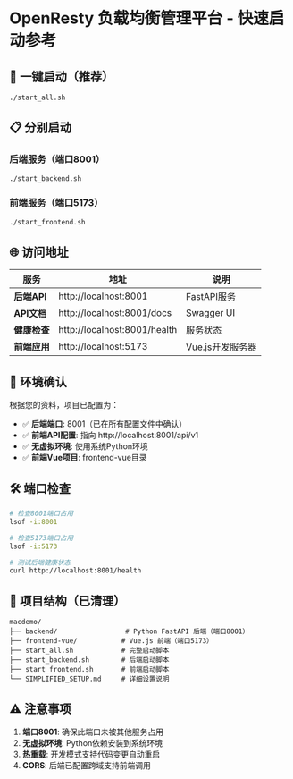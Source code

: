 # OpenResty 负载均衡管理平台 - 快速启动参考

## 🚀 一键启动（推荐）

```bash
./start_all.sh
```

## 📋 分别启动

### 后端服务（端口8001）
```bash
./start_backend.sh
```

### 前端服务（端口5173）
```bash
./start_frontend.sh
```

## 🌐 访问地址

| 服务 | 地址 | 说明 |
|------|------|------|
| **后端API** | http://localhost:8001 | FastAPI服务 |
| **API文档** | http://localhost:8001/docs | Swagger UI |
| **健康检查** | http://localhost:8001/health | 服务状态 |
| **前端应用** | http://localhost:5173 | Vue.js开发服务器 |

## 🔧 环境确认

根据您的资料，项目已配置为：
- ✅ **后端端口**: 8001（已在所有配置文件中确认）
- ✅ **前端API配置**: 指向 http://localhost:8001/api/v1
- ✅ **无虚拟环境**: 使用系统Python环境
- ✅ **前端Vue项目**: frontend-vue目录

## 🛠️ 端口检查

```bash
# 检查8001端口占用
lsof -i:8001

# 检查5173端口占用  
lsof -i:5173

# 测试后端健康状态
curl http://localhost:8001/health
```

## 📁 项目结构（已清理）

```
macdemo/
├── backend/                 # Python FastAPI 后端（端口8001）
├── frontend-vue/           # Vue.js 前端（端口5173）
├── start_all.sh            # 完整启动脚本
├── start_backend.sh        # 后端启动脚本
├── start_frontend.sh       # 前端启动脚本
└── SIMPLIFIED_SETUP.md     # 详细设置说明
```

## ⚠️ 注意事项

1. **端口8001**: 确保此端口未被其他服务占用
2. **无虚拟环境**: Python依赖安装到系统环境
3. **热重载**: 开发模式支持代码变更自动重启
4. **CORS**: 后端已配置跨域支持前端调用 